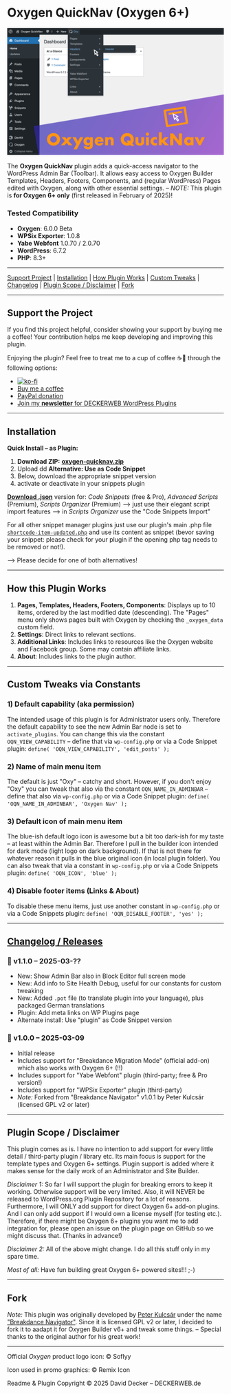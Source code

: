 # Oxygen QuickNav (Oxygen 6+)

![Oxygen QuickNav plugin in action](https://raw.githubusercontent.com/deckerweb/oxygen-quicknav/master/assets-github/oxygen-quicknav-screenshot.png)

The **Oxygen QuickNav** plugin adds a quick-access navigator to the WordPress Admin Bar (Toolbar). It allows easy access to Oxygen Builder Templates, Headers, Footers, Components, and (regular WordPress) Pages edited with Oxygen, along with other essential settings. – _NOTE:_ This plugin is **for Oxygen 6+ only** (first released in February of 2025)!

### Tested Compatibility
- **Oxygen**: 6.0.0 Beta
- **WPSix Exporter**: 1.0.8
- **Yabe Webfont** 1.0.70 / 2.0.70
- **WordPress**: 6.7.2
- **PHP**: 8.3+

---

[Support Project](#support-the-project) | [Installation](#installation) | [How Plugin Works](#how-this-plugin-works) | [Custom Tweaks](#custom-tweaks) | [Changelog](#changelog--releases) | [Plugin Scope / Disclaimer](#plugin-scope--disclaimer) | [Fork](#fork)

---

## Support the Project

If you find this project helpful, consider showing your support by buying me a coffee! Your contribution helps me keep developing and improving this plugin.

Enjoying the plugin? Feel free to treat me to a cup of coffee ☕🙂 through the following options:

- [![ko-fi](https://ko-fi.com/img/githubbutton_sm.svg)](https://ko-fi.com/W7W81BNTZE)
- [Buy me a coffee](https://buymeacoffee.com/daveshine)
- [PayPal donation](https://paypal.me/deckerweb)
- [Join my **newsletter** for DECKERWEB WordPress Plugins](https://eepurl.com/gbAUUn)

---

## Installation

**Quick Install – as Plugin:**
1. **Download ZIP:** [**oxygen-quicknav.zip**](https://github.com/deckerweb/oxygen-quicknav/releases/latest/download/oxygen-quicknav.zip)
2. Upload dd
**Alternative: Use as Code Snippet**
1. Below, download the appropriate snippet version
2. activate or deactivate in your snippets plugin

[**Download .json**](https://github.com/deckerweb/oxygen-quicknav/releases/latest/download/ddw-oxygen-quicknav.code-snippets.json) version for: _Code Snippets_ (free & Pro), _Advanced Scripts_ (Premium), _Scripts Organizer_ (Premium)
--> just use their elegant script import features
--> in _Scripts Organizer_ use the "Code Snippets Import"

For all other snippet manager plugins just use our plugin's main .php file [`shortcode-item-updated.php`](https://github.com/deckerweb/oxygen-quicknav/blob/master/oxygen-quicknav.php) and use its content as snippet (bevor saving your snippet: please check for your plugin if the opening php tag needs to be removed or not!).

--> Please decide for one of both alternatives!

---

## How this Plugin Works

1. **Pages, Templates, Headers, Footers, Components**: Displays up to 10 items, ordered by the last modified date (descending). The "Pages" menu only shows pages built with Oxygen by checking the `_oxygen_data` custom field.
2. **Settings**: Direct links to relevant sections.
3. **Additional Links**: Includes links to resources like the Oxygen website and Facebook group. Some may contain affiliate links.
4. **About**: Includes links to the plugin author.

---

## Custom Tweaks via Constants

### 1) Default capability (aka permission)
The intended usage of this plugin is for Administrator users only. Therefore the default capability to see the new Admin Bar node is set to `activate_plugins`. You can change this via the constant `OQN_VIEW_CAPABILITY` – define that via `wp-config.php` or via a Code Snippet plugin: `define( 'OQN_VIEW_CAPABILITY', 'edit_posts' );`

### 2) Name of main menu item
The default is just "Oxy" – catchy and short. However, if you don't enjoy "Oxy" you can tweak that also via the constant `OQN_NAME_IN_ADMINBAR` – define that also via `wp-config.php` or via a Code Snippet plugin: `define( 'OQN_NAME_IN_ADMINBAR', 'Oxygen Nav' );`

### 3) Default icon of main menu item 
The blue-ish default logo icon is awesome but a bit too dark-ish for my taste – at least within the Admin Bar. Therefore I pull in the builder icon intended for dark mode (light logo on dark background). If that is not there for whatever reason it pulls in the blue original icon (in local plugin folder). You can also tweak that via a constant in `wp-config.php` or via a Code Snippets plugin: `define( 'OQN_ICON', 'blue' );`

### 4) Disable footer items (Links & About)
To disable these menu items, just use another constant in `wp-config.php` or via a Code Snippets plugin: `define( 'OQN_DISABLE_FOOTER', 'yes' );`

---

## [Changelog / Releases](https://github.com/deckerweb/oxygen-quicknav/releases)

### 🎉 v1.1.0 – 2025-03-??
* New: Show Admin Bar also in Block Editor full screen mode
* New: Add info to Site Health Debug, useful for our constants for custom tweaking
* New: Added `.pot` file (to translate plugin into your language), plus packaged German translations
* Plugin: Add meta links on WP Plugins page
* Alternate install: Use "plugin" as Code Snippet version

### 🎉 v1.0.0 – 2025-03-09
* Initial release
* Includes support for "Breakdance Migration Mode" (official add-on) which also works with Oxygen 6+ (!!)
* Includes support for "Yabe Webfont" plugin (third-party; free & Pro version!)
* Includes support for "WPSix Exporter" plugin (third-party)
* _Note:_ Forked from "Breakdance Navigator" v1.0.1 by Peter Kulcsár (licensed GPL v2 or later)

---

## Plugin Scope / Disclaimer

This plugin comes as is. I have no intention to add support for every little detail / third-party plugin / library etc. Its main focus is support for the template types and Oxygen 6+ settings. Plugin support is added where it makes sense for the daily work of an Administrator and Site Builder.

_Disclaimer 1:_ So far I will support the plugin for breaking errors to keep it working. Otherwise support will be very limited. Also, it will NEVER be released to WordPress.org Plugin Repository for a lot of reasons. Furthermore, I will ONLY add support for direct Oxygen 6+ add-on plugins. And I can only add support if I would own a license myself (for testing etc.). Therefore, if there might be Oxygen 6+ plugins you want me to add integration for, please open an issue on the plugin page on GitHub so we might discuss that. (Thanks in advance!)

_Disclaimer 2:_ All of the above might change. I do all this stuff only in my spare time.

_Most of all:_ Have fun building great Oxygen 6+ powered sites!!! ;-)

---

## Fork

_Note:_ This plugin was originally developed by [Peter Kulcsár](https://github.com/beamkiller) under the name ["Breakdance Navigator"](https://github.com/beamkiller/breakdance-navigator). Since it is licensed GPL v2 or later, I decided to fork it to aadapt it for Oxygen Builder v6+ and tweak some things. – Special thanks to the original author for his great work!

---

Official _Oxygen_ product logo icon: © Soflyy

Icon used in promo graphics: © Remix Icon

Readme & Plugin Copyright © 2025 David Decker – DECKERWEB.de
